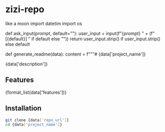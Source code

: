 # zizi-repo
like a moon
import datetim
import os

def ask_input(prompt, default=""):
    user_input = input(f"{prompt} " + (f"[{default}] " if default else ""))
    return user_input.strip() if user_input.strip() else default

def generate_readme(data):
    content = f"""# {data['project_name']}

{data['description']}

## Features
{format_list(data['features'])}

## Installation
```bash
git clone {data['repo_url']}
cd {data['project_name']}

